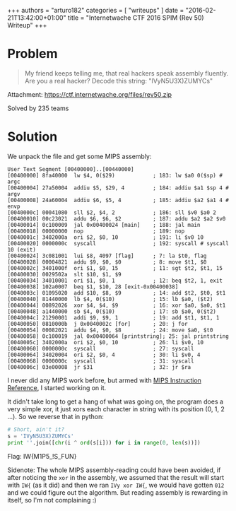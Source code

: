 +++
authors = "arturo182"
categories = [ "writeups" ]
date = "2016-02-21T13:42:00+01:00"
title = "Internetwache CTF 2016 SPIM (Rev 50) Writeup"
+++

# Problem

>  My friend keeps telling me, that real hackers speak assembly fluently. Are you a real hacker? Decode this string: "IVyN5U3X)ZUMYCs"

Attachment: https://ctf.internetwache.org/files/rev50.zip

Solved by 235 teams

# Solution

We unpack the file and get some MIPS assembly:

~~~none
User Text Segment [00400000]..[00440000]
[00400000] 8fa40000  lw $4, 0($29)            ; 183: lw $a0 0($sp) # argc 
[00400004] 27a50004  addiu $5, $29, 4         ; 184: addiu $a1 $sp 4 # argv 
[00400008] 24a60004  addiu $6, $5, 4          ; 185: addiu $a2 $a1 4 # envp 
[0040000c] 00041080  sll $2, $4, 2            ; 186: sll $v0 $a0 2 
[00400010] 00c23021  addu $6, $6, $2          ; 187: addu $a2 $a2 $v0 
[00400014] 0c100009  jal 0x00400024 [main]    ; 188: jal main 
[00400018] 00000000  nop                      ; 189: nop 
[0040001c] 3402000a  ori $2, $0, 10           ; 191: li $v0 10 
[00400020] 0000000c  syscall                  ; 192: syscall # syscall 10 (exit) 
[00400024] 3c081001  lui $8, 4097 [flag]      ; 7: la $t0, flag 
[00400028] 00004821  addu $9, $0, $0          ; 8: move $t1, $0 
[0040002c] 3401000f  ori $1, $0, 15           ; 11: sgt $t2, $t1, 15 
[00400030] 0029502a  slt $10, $1, $9          
[00400034] 34010001  ori $1, $0, 1            ; 12: beq $t2, 1, exit 
[00400038] 102a0007  beq $1, $10, 28 [exit-0x00400038] 
[0040003c] 01095020  add $10, $8, $9          ; 14: add $t2, $t0, $t1 
[00400040] 81440000  lb $4, 0($10)            ; 15: lb $a0, ($t2) 
[00400044] 00892026  xor $4, $4, $9           ; 16: xor $a0, $a0, $t1 
[00400048] a1440000  sb $4, 0($10)            ; 17: sb $a0, 0($t2) 
[0040004c] 21290001  addi $9, $9, 1           ; 19: add $t1, $t1, 1 
[00400050] 0810000b  j 0x0040002c [for]       ; 20: j for 
[00400054] 00082021  addu $4, $0, $8          ; 24: move $a0, $t0 
[00400058] 0c100019  jal 0x00400064 [printstring]; 25: jal printstring 
[0040005c] 3402000a  ori $2, $0, 10           ; 26: li $v0, 10 
[00400060] 0000000c  syscall                  ; 27: syscall 
[00400064] 34020004  ori $2, $0, 4            ; 30: li $v0, 4 
[00400068] 0000000c  syscall                  ; 31: syscall 
[0040006c] 03e00008  jr $31                   ; 32: jr $ra
~~~

I never did any MIPS work before, but armed with [MIPS Instruction Reference](http://www.mrc.uidaho.edu/mrc/people/jff/digital/MIPSir.html), I started working on it.

It didn't take long to get a hang of what was going on, the program does a very simple xor, it just xors each character in string with its position (0, 1, 2 ...). So we reverse that in python:

~~~python
# Short, ain't it?
s = 'IVyN5U3X)ZUMYCs'
print ''.join([chr(i ^ ord(s[i])) for i in range(0, len(s))])
~~~

Flag: IW{M1P5_!S_FUN}

Sidenote: The whole MIPS assembly-reading could have been avoided, if after noticing the `xor` in the assembly, we assumed that the result will start with `IW{` (as it did) and then we ran `IVy xor IW{`, we would have gotten `012` and we could figure out the algorithm. But reading assembly is rewarding in itself, so I'm not complaining :)